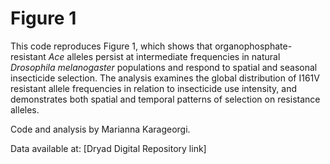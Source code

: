 # Figure 1

This code reproduces Figure 1, which shows that organophosphate-resistant _Ace_ alleles persist at intermediate frequencies in natural _Drosophila melanogaster_ populations and respond to spatial and seasonal insecticide selection. The analysis examines the global distribution of I161V resistant allele frequencies in relation to insecticide use intensity, and demonstrates both spatial and temporal patterns of selection on resistance alleles.

Code and analysis by Marianna Karageorgi.

Data available at: [Dryad Digital Repository link]
